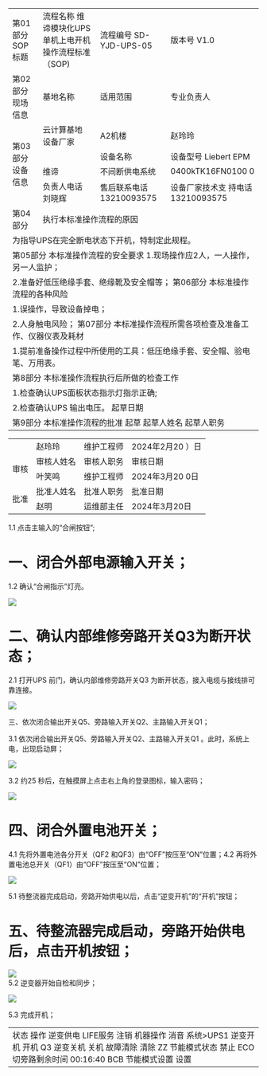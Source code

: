 <html><body><table><tr><td>第01部分 SOP标题</td><td>流程名称 维谛模块化UPS单机上电开机 操作流程标准（SOP)</td><td>流程编号 SD-YJD-UPS-05</td><td>版本号 V1.0</td></tr><tr><td>第02部分 现场信息</td><td>基地名称</td><td>适用范围</td><td>专业负责人</td></tr><tr><td rowspan="4">第03部分 设备信息</td><td>云计算基地 设备厂家</td><td>A2机楼</td><td>赵玲玲</td></tr><tr><td></td><td>设备名称</td><td>设备型号 Liebert EPM</td></tr><tr><td>维谛</td><td>不间断供电系统</td><td>0400kTK16FN0100 0</td></tr><tr><td>负责人电话 刘晓辉</td><td>售后联系电话 13210093575</td><td>设备厂家技术支 持电话 13210093575</td></tr><tr><td>第04部分</td><td colspan="3">执行本标准操作流程的原因</td></tr><tr><td colspan="4">为指导UPS在完全断电状态下开机，特制定此规程。</td></tr><tr><td colspan="4">第05部分 本标准操作流程的安全要求 1.现场操作应2人，一人操作，另一人监护；</td></tr><tr><td colspan="4">2.准备好低压绝缘手套、绝缘靴及安全帽等； 第06部分 本标准操作流程的各种风险</td></tr><tr><td colspan="4">1.误操作，导致设备掉电；</td></tr><tr><td colspan="4">2.人身触电风险； 第07部分 本标准操作流程所需各项检查及准备工作、仪器仪表及耗材</td></tr><tr><td colspan="4">1.提前准备操作过程中所使用的工具：低压绝缘手套、安全帽、验电笔、万用表。</td></tr><tr><td colspan="4">第8部分 本标准操作流程执行后所做的检查工作</td></tr><tr><td colspan="4">1.检查确认UPS面板状态指示灯指示正确;</td></tr><tr><td colspan="4">2.检查确认UPS 输出电压。 起草日期</td></tr><tr><td colspan="4">第9部分 本标准操作流程的批准 起草 起草人姓名 起草人职务</td></tr></table></body></html>  

<html><body><table><tr><td></td><td>赵玲玲</td><td>维护工程师</td><td>2024年2月20 ）日</td></tr><tr><td rowspan="2">审核</td><td>审核人姓名</td><td>审核人职务</td><td>审核日期</td></tr><tr><td>叶笑鸣</td><td>维护工程师</td><td>2024年3月20 0日</td></tr><tr><td rowspan="2">批准</td><td>批准人姓名</td><td>批准人职务</td><td>批准日期</td></tr><tr><td>赵明</td><td>运维部主任</td><td>2024年3月20日</td></tr></table></body></html>  

1.1 点击主输入的“合闸按钮”;  

# 一、闭合外部电源输入开关；  

1.2 确认“合闸指示”灯亮。  

![](images/aa67a73d4253e10bbb3f7a4f12c3a98e987c323988f9e2fd0fccd778614ab061.jpg)  

# 二、确认内部维修旁路开关Q3为断开状态；  

2.1 打开UPS 前门，确认内部维修旁路开关Q3 为断开状态，接入电缆与接线排可靠连接。  

![](images/53201492bee5df4490e056c465b9d54db23fb005a953cd6000a6874ac05eb049.jpg)  

三、依次闭合输出开关Q5、旁路输入开关Q2、主路输入开关Q1；  

3.1 依次闭合输出开关Q5、旁路输入开关Q2、主路输入开关Q1 。此时，系统上电，出现启动屏；  

![](images/34e20388bd6882b369fae2a8bc0475211813a5dfe45c27b741798359c830f50c.jpg)  

3.2 约25 秒后，在触摸屏上点击右上角的登录图标，输入密码；  

![](images/d160ff081f3932b40a2984fbd7ba6aa63b9e27a35c0a060c0cc5089d9ca37887.jpg)  

# 四、闭合外置电池开关；  

4.1 先将外置电池各分开关（QF2 和QF3）由“OFF”按压至“ON”位置；4.2 再将外置电池总开关（QF1）由“OFF”按压至“ON”位置；  

![](images/200a7865a4e27e52553cd6bfb55280e50d7cf16aeb507773ffde02bf0a315ea4.jpg)  

5.1 待整流器完成启动，旁路开始供电以后，点击“逆变开机”的“开机”按钮；  

# 五、待整流器完成启动，旁路开始供电后，点击开机按钮；  

![](images/c109c7ccf03e922134e52e8f515b19852e2c9327dbd45b2895e78640c78ef13c.jpg)  
5.2 逆变器开始自检和同步；  

![](images/b1198070fa9f825a1dec6873d3ed45377024883fe2126c9c23023d2d8ca0ca24.jpg)  

5.3 完成开机；  

<html><body><table><tr><td>状态 操作 逆变供电 LIFE服务 注销 机器操作 消音 系统>UPS1 逆变开机 开机 Q3 逆变关机 关机 故障清除 清除 ZZ 节能模式状态 禁止 ECO切旁路剩余时间 00:16:40 BCB 节能模式设置 设置</td></tr></table></body></html>  